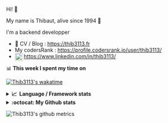 Hi! 👋

My name is Thibaut, alive since 1994 🍷

I'm a backend developper

-   📝 CV / Blog : https://thib3113.fr
-   My codersRank : https://profile.codersrank.io/user/thib3113/
-   <a href="https://www.linkedin.com/in/thib3113/"><img align="left" alt="Thib3113's Linkedin" width="21px" src="https://img.icons8.com/color/48/linkedin.png" /></a> https://www.linkedin.com/in/thib3113/

📊 **This week I spent my time on**

[![Thib3113's wakatime](https://github-readme-stats.vercel.app/api/wakatime?username=thib3113&layout=default&theme=dracula&langs_count=6&hide_title=true&hide_border=true)](https://wakatime.com/@thib3113)

<details>
  <summary><b>📈&nbsp;&nbsp;Language&nbsp;/&nbsp;Framework stats</b></summary>
  <br/>  
  <a href='https://profile.codersrank.io/user/thib3113/'>
  <img src='http://cr-skills-chart-widget.azurewebsites.net/api/api?username=thib3113&padding=30&skills=php,batchfile,javascript,less,mysql,reactjs,scss,shell,typescript,vue'>
  </a>
</details>

<details>
  <summary><b>:octocat: My Github stats</b></summary>
  <br/>  
  
  <img src="https://github-readme-stats.vercel.app/api?username=thib3113&theme=dracula&show_icons=true&" alt="Thib3113's GitHub stats" />

<!--START_SECTION:activity-->

1. 🗣 Commented on [#370](https://github.com/moleculerjs/moleculer-db/pull/370#issuecomment-1732075399) in [moleculerjs/moleculer-db](https://github.com/moleculerjs/moleculer-db)
2. 💪 Opened PR [#370](https://github.com/moleculerjs/moleculer-db/pull/370) in [moleculerjs/moleculer-db](https://github.com/moleculerjs/moleculer-db)
3. 🗣 Commented on [#646](https://github.com/thib3113/unifi-client/issues/646#issuecomment-1731980821) in [thib3113/unifi-client](https://github.com/thib3113/unifi-client)
4. 🚀 Published release [v0.10.0](https://github.com/thib3113/unifi-client/releases/tag/v0.10.0) in [thib3113/unifi-client](https://github.com/thib3113/unifi-client)
5. 🗣 Commented on [#367](https://github.com/moleculerjs/moleculer-db/pull/367#issuecomment-1731977757) in [moleculerjs/moleculer-db](https://github.com/moleculerjs/moleculer-db)
 <!--END_SECTION:activity-->

</details>

![Thib3113's github metrics](https://gist.githubusercontent.com/thib3113/83a96e16f8bca103f1b0e376186c66ec/raw/github-metrics.svg)
